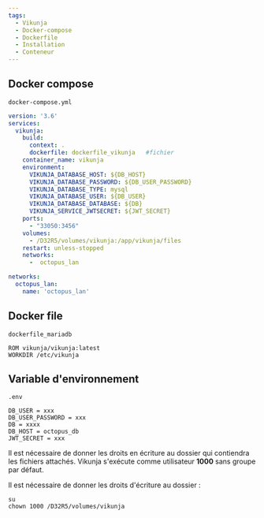 ```yaml
---
tags:
  - Vikunja
  - Docker-compose
  - Dockerfile
  - Installation
  - Conteneur
---
```



## Docker compose
`docker-compose.yml`
```yml
version: '3.6'
services:
  vikunja:
    build:
      context: .
      dockerfile: dockerfile_vikunja   #fichier
    container_name: vikunja
    environment:
      VIKUNJA_DATABASE_HOST: ${DB_HOST}
      VIKUNJA_DATABASE_PASSWORD: ${DB_USER_PASSWORD}
      VIKUNJA_DATABASE_TYPE: mysql
      VIKUNJA_DATABASE_USER: ${DB_USER}
      VIKUNJA_DATABASE_DATABASE: ${DB}
      VIKUNJA_SERVICE_JWTSECRET: ${JWT_SECRET}
    ports:
      - "33050:3456"
    volumes:
      - /D32R5/volumes/vikunja:/app/vikunja/files
    restart: unless-stopped
    networks:
      -  octopus_lan

networks:
  octopus_lan:
    name: 'octopus_lan'
```


## Docker file
`dockerfile_mariadb`
```
ROM vikunja/vikunja:latest
WORKDIR /etc/vikunja
```

## Variable d'environnement
`.env`
```env
DB_USER = xxx
DB_USER_PASSWORD = xxx
DB = xxxx
DB_HOST = octopus_db
JWT_SECRET = xxx
```





Il est nécessaire de donner les droits en écriture au dossier qui contiendra les fichiers attachés.
Vikunja s'exécute comme utilisateur **1000** sans groupe par défaut.

Il est nécessaire de donner les droits d'écriture au dossier :

```
su
chown 1000 /D32R5/volumes/vikunja
```

